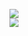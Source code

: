 [![](https://img.shields.io/badge/Made%20With-Github%20Spray-lightgrey.svg?style=for-the-badge&logo=github)](https://github.com/Annihil/github-spray#3301)  
[![](https://i.imgur.com/2DrTn0Z.gif)](https://github.com/Annihil/github-spray)